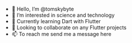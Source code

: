- 👋 Hello, I’m @tomskybyte
- 👀 I’m interested in science and technology
- 🌱 Currently learning Dart with Flutter
- 💞️ Looking to collaborate on any Flutter projects
- 📫 To reach me send me a message here
